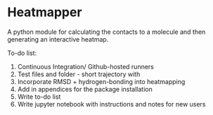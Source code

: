 # Heatmapper
A python module for calculating the contacts to a molecule and then generating an interactive heatmap.

To-do list:

1) Continuous Integration/ Github-hosted runners
2) Test files and folder - short trajectory with 
3) Incorporate RMSD + hydrogen-bonding into heatmapping
4) Add in appendices for the package installation
5) Write to-do list
6) Write jupyter notebook with instructions and notes for new users
